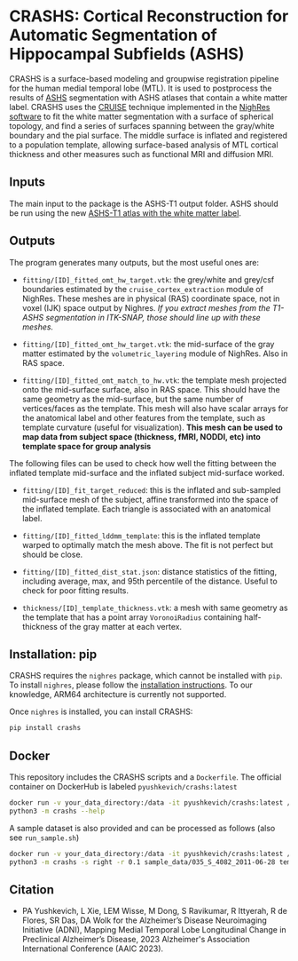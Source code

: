 # CRASHS: Cortical Reconstruction for Automatic Segmentation of Hippocampal Subfields (ASHS)
CRASHS is a surface-based modeling and groupwise registration pipeline for the human medial temporal lobe (MTL). It is used to postprocess the results of [ASHS](https://github.com/pyushkevich/ashs) segmentation with ASHS atlases that contain a white matter label. CRASHS uses the [CRUISE](https://doi.org/10.1016/j.neuroimage.2004.06.043) technique implemented in the [NighRes software](https://nighres.readthedocs.io/en/latest/) to fit the white matter segmentation with a surface of spherical topology, and find a series of surfaces spanning between the gray/white boundary and the pial surface. The middle surface is inflated and registered to a population template, allowing surface-based analysis of MTL cortical thickness and other measures such as functional MRI and diffusion MRI. 

## Inputs
The main input to the package is the ASHS-T1 output folder. ASHS should be run using the new [ASHS-T1 atlas with the white matter label](https://www.nitrc.org/frs/downloadlink.php/13554).

## Outputs
The program generates many outputs, but the most useful ones are:
* `fitting/[ID]_fitted_omt_hw_target.vtk`: the grey/white and grey/csf boundaries estimated by the `cruise_cortex_extraction` module of NighRes. These meshes are in physical (RAS) coordinate space, not in voxel (IJK) space output by Nighres. *If you extract meshes from the T1-ASHS segmentation in ITK-SNAP, those should line up with these meshes.*

* `fitting/[ID]_fitted_omt_hw_target.vtk`: the mid-surface of the gray matter estimated by the `volumetric_layering` module of NighRes. Also in RAS space.

* `fitting/[ID]_fitted_omt_match_to_hw.vtk`: the template mesh projected onto the mid-surface surface, also in RAS space. This should have the same geometry as the mid-surface, but the same number of vertices/faces as the template. This mesh will also have scalar arrays for the anatomical label and other features from the template, such as template curvature (useful for visualization). **This mesh can be used to map data from subject space (thickness, fMRI, NODDI, etc) into template space for group analysis**

The following files can be used to check how well the fitting between the inflated template mid-surface and the inflated subject mid-surface worked.

* `fitting/[ID]_fit_target_reduced`: this is the inflated and sub-sampled mid-surface mesh of the subject, affine transformed into the space of the inflated template. Each triangle is associated with an anatomical label.

* `fitting/[ID]_fitted_lddmm_template`: this is the inflated template warped to optimally match the mesh above. The fit is not perfect but should be close.

* `fitting/[ID]_fitted_dist_stat.json`: distance statistics of the fitting, including average, max, and 95th percentile of the distance. Useful to check for poor fitting results.

* `thickness/[ID]_template_thickness.vtk`: a mesh with same geometry as the template that has a point array `VoronoiRadius` containing half-thickness of the gray matter at each vertex.

## Installation: pip

CRASHS requires the `nighres` package, which cannot be installed with `pip`. To install `nighres`, please follow the [installation instructions](https://nighres.readthedocs.io/en/latest/). To our knowledge, ARM64 architecture is currently not supported.

Once `nighres` is installed, you can install CRASHS:

```sh
pip install crashs
```


## Docker
This repository includes the CRASHS scripts and a `Dockerfile`. The official container on DockerHub is labeled `pyushkevich/crashs:latest`

```sh
docker run -v your_data_directory:/data -it pyushkevich/crashs:latest /bin/bash
python3 -m crashs --help
```

A sample dataset is also provided and can be processed as follows (also see `run_sample.sh`)

```sh
docker run -v your_data_directory:/data -it pyushkevich/crashs:latest /bin/bash
python3 -m crashs -s right -r 0.1 sample_data/035_S_4082_2011-06-28 templates/crashs_template_01 /data/test
```

## Citation
* PA Yushkevich, L Xie, LEM Wisse, M Dong, S Ravikumar, R Ittyerah,  R de Flores, SR Das, DA Wolk for the Alzheimer’s Disease Neuroimaging Initiative (ADNI), Mapping Medial Temporal Lobe Longitudinal Change in Preclinical Alzheimer’s Disease, 2023 Alzheimer's Association International Conference (AAIC 2023).


    

